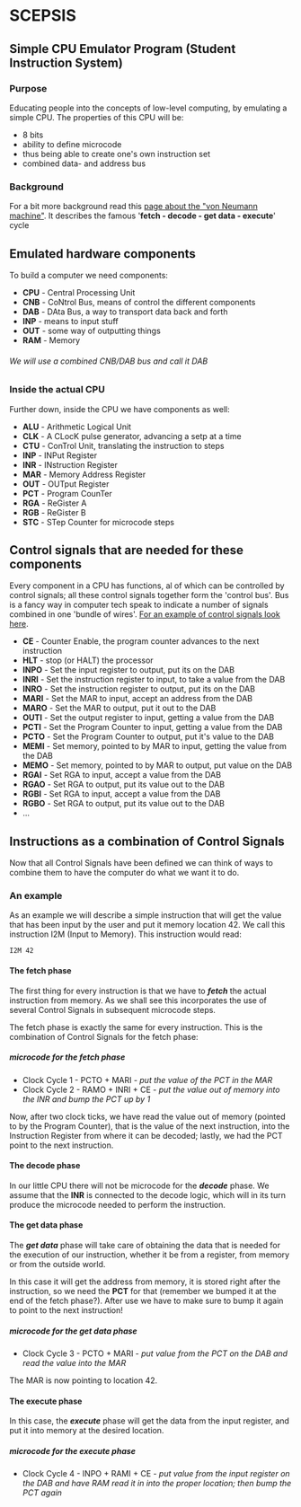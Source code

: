 
# SCEPSIS

## Simple CPU Emulator Program (Student Instruction System)

### Purpose

Educating people into the concepts of low-level computing, by emulating a simple CPU. The properties of this CPU will be:

- 8 bits
- ability to define microcode
- thus being able to create one's own instruction set
- combined data- and address bus

### Background

For a bit more background read this [page about the "von Neumann machine"](https://geronimo370.nl/computers/theory/the-von-neumann-machine/). It describes the famous '**fetch - decode - get data - execute**' cycle

## Emulated hardware components

To build a computer we need components:

- **CPU** - Central Processing Unit
- **CNB** - CoNtrol Bus, means of control the different components
- **DAB** - DAta Bus, a way to transport data back and forth
- **INP** - means to input stuff
- **OUT** - some way of outputting things
- **RAM** - Memory

###### *We will use a combined CNB/DAB bus and call it DAB*


### Inside the actual CPU

Further down, inside the CPU we have components as well:

- **ALU** - Arithmetic Logical Unit
- **CLK** - A CLocK pulse generator, advancing a setp at a time
- **CTU** - ConTrol Unit, translating the instruction to steps
- **INP** - INPut Register
- **INR** - INstruction Register
- **MAR** - Memory Address Register
- **OUT** - OUTput Register
- **PCT** - Program CounTer
- **RGA** - ReGister A
- **RGB** - ReGister B
- **STC** - STep Counter for microcode steps


## Control signals that are needed for these components

Every component in a CPU has functions, al of which can be controlled by control signals; all these control signals together form the 'control bus'. Bus is a fancy way in computer tech speak to indicate a number of signals combined in one 'bundle of wires'. [For an example of control signals look here](https://geronimo370.nl/wp-content/uploads/2019/05/Microcode_control_signals.pdf "Example of Control Signals").

- **CE** - Counter Enable, the program counter advances to the next instruction
- **HLT** - stop (or HALT) the processor
- **INPO** - Set the input register to output, put its on the DAB
- **INRI** - Set the instruction register to input, to take a value from the DAB
- **INRO** - Set the instruction register to output, put its on the DAB
- **MARI** - Set the MAR to input, accept an address from the DAB
- **MARO** - Set the MAR to output, put it out to the DAB
- **OUTI** - Set the output register to input, getting a value from the DAB
- **PCTI** - Set the Program Counter to input, getting a value from the DAB
- **PCTO** - Set the Program Counter to output, put it's value to the DAB
- **MEMI** - Set memory, pointed to by MAR to input, getting the value from the DAB
- **MEMO** - Set memory, pointed to by MAR to output, put value on the DAB
- **RGAI** - Set RGA to input, accept a value from the DAB
- **RGAO** - Set RGA to output, put its value out to the DAB
- **RGBI** - Set RGA to input, accept a value from the DAB
- **RGBO** - Set RGA to output, put its value out to the DAB
- ...


## Instructions as a combination of Control Signals

Now that all Control Signals have been defined we can think of ways to combine them to have the computer do what we want it to do.

### An example

As an example we will describe a simple instruction that will get the value that has been input by the user and put it memory location 42. We call this instruction I2M (Input to Memory). This instruction would read:

	I2M 42

#### The fetch phase

The first thing for every instruction is that we have to ***fetch*** the actual instruction from memory. As we shall see this incorporates the use of several Control Signals in subsequent microcode steps.

The fetch phase is exactly the same for every instruction. This is the combination of Control Signals for the fetch phase:

##### microcode for the fetch phase

- Clock Cycle 1 - PCTO + MARI - *put the value of the PCT in the MAR*
- Clock Cycle 2 - RAMO + INRI + CE - *put the value out of memory into the INR and bump the PCT up by 1*

Now, after two clock ticks, we have read the value out of memory (pointed to by the Program Counter), that is the value of the next instruction, into the Instruction Register from where it can be decoded; lastly, we had the PCT point to the next instruction.

#### The decode phase

In our little CPU there will not be microcode for the ***decode*** phase. We assume that the **INR** is connected to the decode logic, which will in its turn produce the microcode needed to perform the instruction.

#### The get data phase

The ***get data*** phase will take care of obtaining the data that is needed for the execution of our instruction, whether it be from a register, from memory or from the outside world. 

In this case it will get the address from memory, it is stored right after the instruction, so we need the **PCT** for that (remember we bumped it at the end of the fetch phase?). After use we have to make sure to bump it again to point to the next instruction!

##### microcode for the get data phase

- Clock Cycle 3 - PCTO + MARI - *put value from the PCT on the DAB and read the value into the MAR*

The MAR is now pointing to location 42.

#### The execute phase

In this case, the ***execute*** phase will get the data from the input register, and put it into memory at the desired location.

##### microcode for the execute phase

- Clock Cycle 4 - INPO + RAMI + CE - *put value from the input register on the DAB and have RAM read it in into the proper location; then bump the PCT again*





